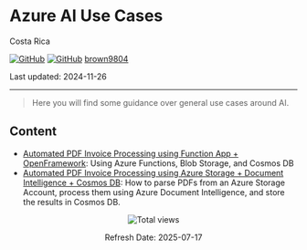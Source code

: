 # Azure AI Use Cases 

Costa Rica

[![GitHub](https://badgen.net/badge/icon/github?icon=github&label)](https://github.com) 
[![GitHub](https://img.shields.io/badge/--181717?logo=github&logoColor=ffffff)](https://github.com/)
[brown9804](https://github.com/brown9804)

Last updated: 2024-11-26

----------

> Here you will find some guidance over general use cases around AI.

## Content 

- [Automated PDF Invoice Processing using Function App + OpenFramework](https://github.com/MicrosoftCloudEssentials-LearningHub/PDF-Processing-Fapp-OpenFramework/): Using Azure Functions, Blob Storage, and Cosmos DB
- [Automated PDF Invoice Processing using Azure Storage + Document Intelligence + Cosmos DB](https://github.com/MicrosoftCloudEssentials-LearningHub/PDF-Processing-Fapp-DocIntelligence/tree/main): How to parse PDFs from an Azure Storage Account, process them using Azure Document Intelligence, and store the results in Cosmos DB.

<!-- START BADGE -->
<div align="center">
  <img src="https://img.shields.io/badge/Total%20views-354-limegreen" alt="Total views">
  <p>Refresh Date: 2025-07-17</p>
</div>
<!-- END BADGE -->
